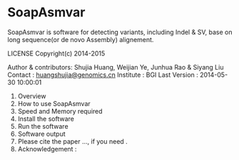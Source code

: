 SoapAsmvar
==========
SoapAsmvar is software for detecting variants, including Indel & SV, base on long sequence(or de novo Assembly) alignement.

LICENSE
Copyright(c) 2014-2015

Author & contributors: Shujia Huang, Weijian Ye, Junhua Rao & Siyang Liu
Contact              : huangshujia@genomics.cn
Institute            : BGI
Last Version         : 2014-05-30 10:00:01

1. Overview
2. How to use SoapAsmvar
3. Speed and Memory required
4. Install the software
5. Run the software
6. Software output 
7. Please cite the paper ..., if you need .
8. Acknowledgement :

